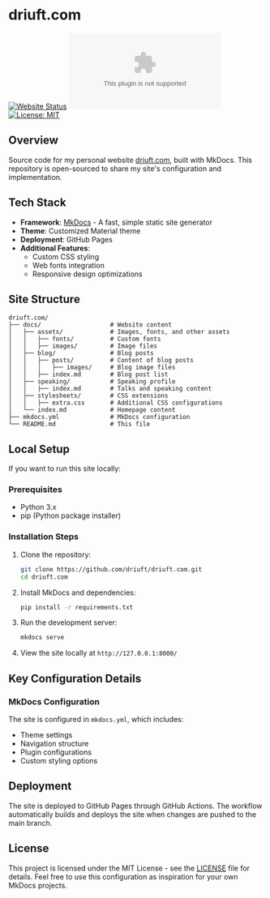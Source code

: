 # driuft.com

[![Website Status](https://img.shields.io/website?url=https%3A%2F%2Fdriuft.com)](https://driuft.com)
[![GitHub last commit](https://img.shields.io/github/last-commit/driuft/driuft.com)](https://github.com/driuft/driuft.com/commits/main)
[![License: MIT](https://img.shields.io/badge/License-MIT-blue.svg)](LICENSE)

## Overview

Source code for my personal website [driuft.com](https://driuft.com), built with MkDocs. This repository is open-sourced to share my site's configuration and implementation.

## Tech Stack

- **Framework**: [MkDocs](https://www.mkdocs.org/) - A fast, simple static site generator
- **Theme**: Customized Material theme
- **Deployment**: GitHub Pages
- **Additional Features**:
  - Custom CSS styling
  - Web fonts integration
  - Responsive design optimizations

## Site Structure

```
driuft.com/
├── docs/                   # Website content
│   ├── assets/             # Images, fonts, and other assets
│   │   ├── fonts/          # Custom fonts
│   │   ├── images/         # Image files
│   ├── blog/               # Blog posts
│   │   ├── posts/          # Content of blog posts
│   │   │   ├── images/     # Blog image files
│   │   ├── index.md        # Blog post list
│   ├── speaking/           # Speaking profile
│   │   ├── index.md        # Talks and speaking content
│   ├── stylesheets/        # CSS extensions
│   │   ├── extra.css       # Additional CSS configurations
│   └── index.md            # Homepage content
├── mkdocs.yml              # MkDocs configuration
└── README.md               # This file
```

## Local Setup

If you want to run this site locally:

### Prerequisites

- Python 3.x
- pip (Python package installer)

### Installation Steps

1. Clone the repository:
   ```bash
   git clone https://github.com/driuft/driuft.com.git
   cd driuft.com
   ```

2. Install MkDocs and dependencies:
   ```bash
   pip install -r requirements.txt
   ```

3. Run the development server:
   ```bash
   mkdocs serve
   ```

4. View the site locally at `http://127.0.0.1:8000/`

## Key Configuration Details

### MkDocs Configuration

The site is configured in `mkdocs.yml`, which includes:

- Theme settings
- Navigation structure
- Plugin configurations
- Custom styling options

## Deployment

The site is deployed to GitHub Pages through GitHub Actions. The workflow automatically builds and deploys the site when changes are pushed to the main branch.

## License

This project is licensed under the MIT License - see the [LICENSE](LICENSE) file for details. Feel free to use this configuration as inspiration for your own MkDocs projects.
